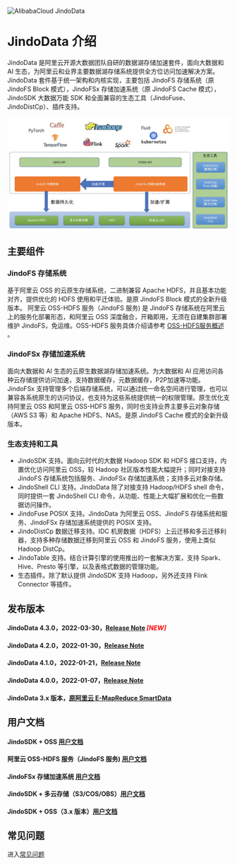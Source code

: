 ![AlibabaCloud JindoData](docs/image/jindo-logo.png)

# JindoData 介绍
JindoData 是阿里云开源大数据团队自研的数据湖存储加速套件，面向大数据和 AI 生态，为阿里云和业界主要数据湖存储系统提供全方位访问加速解决方案。JindoData 套件基于统一架构和内核实现，主要包括 JindoFS 存储系统（原 JindoFS Block 模式），JindoFSx 存储加速系统（原 JindoFS Cache 模式），JindoSDK 大数据万能 SDK 和全面兼容的生态工具（JindoFuse、JindoDistCp）、插件支持。

![JindoData](docs/image/jindodata-arch.png)

## 主要组件
### JindoFS 存储系统
基于阿里云 OSS 的云原生存储系统，二进制兼容 Apache HDFS，并且基本功能对齐，提供优化的 HDFS 使用和平迁体验。是原 JindoFS Block 模式的全新升级版本。
阿里云 OSS-HDFS 服务（JindoFS 服务) 是 JindoFS 存储系统在阿里云上的服务化部署形态，和阿里云 OSS 深度融合，开箱即用，无须在自建集群部署维护 JindoFS，免运维。OSS-HDFS 服务具体介绍请参考 [OSS-HDFS服务概述](https://help.aliyun.com/document_detail/405089.htm) 。
### JindoFSx 存储加速系统
面向大数据和 AI 生态的云原生数据湖存储加速系统。为大数据和 AI 应用访问各种云存储提供访问加速，支持数据缓存，元数据缓存，P2P加速等功能。JindoFSx 支持管理多个后端存储系统，可以通过统一命名空间进行管理，也可以兼容各系统原生的访问协议，也支持为这些系统提供统一的权限管理。原生优化支持阿里云 OSS 和阿里云 OSS-HDFS 服务，同时也支持业界主要多云对象存储（AWS S3 等）和 Apache HDFS、NAS。是原 JindoFS Cache 模式的全新升级版本。
### 生态支持和工具
* JindoSDK 支持。面向云时代的大数据 Hadoop SDK 和 HDFS 接口支持，内置优化访问阿里云 OSS，较 Hadoop 社区版本性能大幅提升；同时对接支持 JindoFS 存储系统包括服务、JindoFSx 存储加速系统；支持多云对象存储。
* JindoShell CLI 支持。JindoData 除了对接支持 Hadoop/HDFS shell 命令，同时提供一套 JindoShell CLI 命令，从功能、性能上大幅扩展和优化一些数据访问操作。
* JindoFuse POSIX 支持。JindoData 为阿里云 OSS、JindoFS 存储系统和服务、JindoFSx 存储加速系统提供的 POSIX 支持。
* JindoDistCp 数据迁移支持。IDC 机房数据（HDFS）上云迁移和多云迁移利器，支持多种存储数据迁移到阿里云 OSS 和 JindoFS 服务，使用上类似Hadoop DistCp。
* JindoTable 支持。结合计算引擎的使用推出的一套解决方案，支持 Spark、Hive、Presto 等引擎，以及表格式数据的管理功能。
* 生态插件。除了默认提供 JindoSDK 支持 Hadoop，另外还支持 Flink Connector 等插件。

## 发布版本
#### JindoData 4.3.0，2022-03-30，[Release Note](docs/user/4.x/4.3.0/jindodata-4.3.0-release-notes.md) <span style="color:red">*[NEW]*</span>
#### JindoData 4.2.0，2022-01-30，[Release Note](docs/user/4.x/4.2.0/jindodata-4.2.0-release-notes.md)
#### JindoData 4.1.0，2022-01-21，[Release Note](docs/user/4.x/4.1.0/jindodata-4.1.0-release-notes.md)
#### JindoData 4.0.0，2022-01-07，[Release Note](docs/user/4.x/jindodata-4.0.0-release-notes.md)
#### JindoData 3.x 版本，[原阿里云 E-MapReduce SmartData](https://help.aliyun.com/document_detail/121090.html)

## 用户文档
#### JindoSDK + OSS [用户文档](docs/user/4.x/4.3.0/oss/outline.md)
#### 阿里云 OSS-HDFS 服务（JindoFS 服务) [用户文档](docs/user/4.x/4.3.0/jindofs/outline.md)
#### JindoFSx 存储加速系统 [用户文档](docs/user/4.x/4.3.0/jindofsx/outline.md)
#### JindoSDK + 多云存储（S3/COS/OBS）[用户文档](docs/user/4.x/4.3.0/jindosdk/outline.md)
#### JindoSDK + OSS（3.x 版本）[用户文档](docs/user/3.x/outline.md)

## 常见问题
进入[常见问题](docs/user/faq.md)

